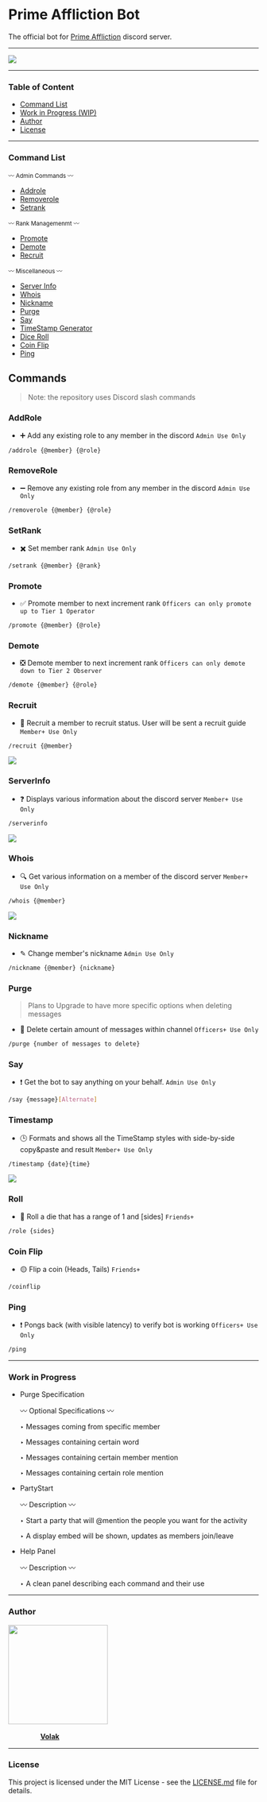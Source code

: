 # Prime Affliction Bot

The official bot for [Prime Affliction](https://www.discord.gg/primeaffliction) discord server.

-----
  <a href="https://cdn.discordapp.com/attachments/1028380505923670096/1045961502135439400/WebsiteBannerMini.png?ex=6610f70f&is=65fe820f&hm=f12f88d36bf119f4fddc0c39a813b16f70cc2399af6e1d337be120b34321c221&" >
    <img src="https://cdn.discordapp.com/attachments/1028380505923670096/1045961502135439400/WebsiteBannerMini.png?ex=6610f70f&is=65fe820f&hm=f12f88d36bf119f4fddc0c39a813b16f70cc2399af6e1d337be120b34321c221&">
  </a>

-----
### Table of Content

* [Command List](#command-list)
* [Work in Progress (WIP)](#work-in-progress)
* [Author](#author)
* [License](#license)

-----
### Command List

<sub> 〰️ Admin Commands 〰️ </sub>
* [Addrole](#addrole)
* [Removerole](#removerole)
* [Setrank](#setrank)

<sub> 〰️ Rank Managemenmt 〰️ </sub>
* [Promote](#promote)
* [Demote](#demote)
* [Recruit](#recruit)

<sub> 〰️ Miscellaneous 〰️ </sub>
* [Server Info](#serverinfo)
* [Whois](#whois)
* [Nickname](#nickname)
* [Purge](#purge)
* [Say](#say)
* [TimeStamp Generator](#timestamp)
* [Dice Roll](#roll)
* [Coin Flip](#coinflip)
* [Ping](#ping)

## Commands
> Note: the repository uses Discord slash commands

### AddRole 
  - ➕ Add any existing role to any member in the discord
  `Admin Use Only`
  ```bash 
  /addrole {@member} {@role}
  ```


### RemoveRole
  - ➖ Remove any existing role from any member in the discord
  `Admin Use Only`
  ```bash 
  /removerole {@member} {@role}
  ```


### SetRank
  - ✖️ Set member rank
  `Admin Use Only`
  ```bash 
  /setrank {@member} {@rank}
  ```


### Promote
   - ✅ Promote member to next increment rank
   `Officers can only promote up to Tier 1 Operator`
   ```bash 
   /promote {@member} {@role}
   ```
   

### Demote
  - ❎ Demote member to next increment rank
  `Officers can only demote down to Tier 2 Observer`
  ```bash
  /demote {@member} {@role}
  ```


### Recruit
  - 💯 Recruit a member to recruit status. User will be sent a recruit guide
  `Member+ Use Only`
  ```bash
  /recruit {@member}
  ```

  <a href="https://cdn.discordapp.com/attachments/1028380505923670096/1061621583879352420/image.png?ex=661290a5&is=66001ba5&hm=df7ec8145e7b73c51a3456800c25a875961a04f787b698aa22531be98b982efd&" >
    <img src="https://cdn.discordapp.com/attachments/1028380505923670096/1061621583879352420/image.png?ex=661290a5&is=66001ba5&hm=df7ec8145e7b73c51a3456800c25a875961a04f787b698aa22531be98b982efd&">
  </a>


### ServerInfo
  - ❓ Displays various information about the discord server
  `Member+ Use Only`
  ```bash
  /serverinfo
  ```
  
  <a href="https://cdn.discordapp.com/attachments/1028380505923670096/1052404923733651536/image.png?ex=6615f2f6&is=66037df6&hm=4d667172d453b805e76f5c450adddf63efe29fc2e40af51cda9738b0162c4fed&" >
    <img src="https://cdn.discordapp.com/attachments/1028380505923670096/1052404923733651536/image.png?ex=6615f2f6&is=66037df6&hm=4d667172d453b805e76f5c450adddf63efe29fc2e40af51cda9738b0162c4fed&">
  </a>

### Whois
  - 🔍 Get various information on a member of the discord server
  `Member+ Use Only`
  ```bash
  /whois {@member}
  ```
   
  <a href="https://cdn.discordapp.com/attachments/1028380505923670096/1052405193783914506/image.png?ex=6615f336&is=66037e36&hm=80ac6d0618bccd276a3a3e3e24d8694762e80bef86b0cb25997d373b5cfd2ddb&" >
    <img src="https://cdn.discordapp.com/attachments/1028380505923670096/1052405193783914506/image.png?ex=6615f336&is=66037e36&hm=80ac6d0618bccd276a3a3e3e24d8694762e80bef86b0cb25997d373b5cfd2ddb&">
  </a>

### Nickname
  - ✎ Change member's nickname
  `Admin Use Only`
  ```bash
  /nickname {@member} {nickname}
  ```


### Purge
> Plans to Upgrade to have more specific options when deleting messages
  - 🎤 Delete certain amount of messages within channel
  `Officers+ Use Only`
  ```bash
  /purge {number of messages to delete}
  ```
  
  
### Say
  - ❗️ Get the bot to say anything on your behalf.
  `Admin Use Only`
  ```bash
  /say {message}[Alternate]
  ```
  
  
### Timestamp
  - 🕒 Formats and shows all the TimeStamp styles with side-by-side copy&paste and result
  `Member+ Use Only`
  ```bash
  /timestamp {date}{time}
  ```
  
  <a href="https://cdn.discordapp.com/attachments/1028380505923670096/1064101582066700288/image.png?ex=66125bd3&is=65ffe6d3&hm=38edc9b641c4d4775d688dffe06045f7bb8ba4ff86c7c5c795d1fec36147899f&">
    <img src="https://cdn.discordapp.com/attachments/1028380505923670096/1064101582066700288/image.png?ex=66125bd3&is=65ffe6d3&hm=38edc9b641c4d4775d688dffe06045f7bb8ba4ff86c7c5c795d1fec36147899f&">
  </a>
  
  
  ### Roll
  - 🎲 Roll a die that has a range of 1 and [sides]
  `Friends+`
  ```bash
  /role {sides}
  ```
  
  
  ### Coin Flip
  - 🟡 Flip a coin (Heads, Tails)
  `Friends+`
  ```bash
  /coinflip
  ```
  
  
  ### Ping
  - ❗️ Pongs back (with visible latency) to verify bot is working
  `Officers+ Use Only`
  ```bash
  /ping
  ```


---
### Work in Progress

  - Purge Specification
  
    〰️ Optional Specifications 〰️
    
    ‣ Messages coming from specific member
    
    ‣ Messages containing certain word
    
    ‣ Messages containing certain member mention
    
    ‣ Messages containing certain role mention
  
  - PartyStart
  
    〰️ Description 〰️
    
    ‣ Start a party that will @mention the people you want for the activity
  
    ‣ A display embed will be shown, updates as members join/leave
  - Help Panel
  
    〰️ Description 〰️
    
    ‣ A clean panel describing each command and their use
    
---
### Author

  <a href="https://drive.google.com/file/d/17fZ0-SbQLVUduRW8VGmN2VKvTgfVdnxA/view?usp=drive_link" >
    <img src="https://drive.google.com/file/d/17fZ0-SbQLVUduRW8VGmN2VKvTgfVdnxA/view?usp=drive_link" width="200" height="200">
  </a>

ㅤㅤㅤㅤㅤ[**Volak**](https://github.com/Volak)

---
### License

This project is licensed under the MIT License - see the [LICENSE.md](https://github.com/Volak/PrimeAfflictionBot/blob/main/LICENSE) file for details.


